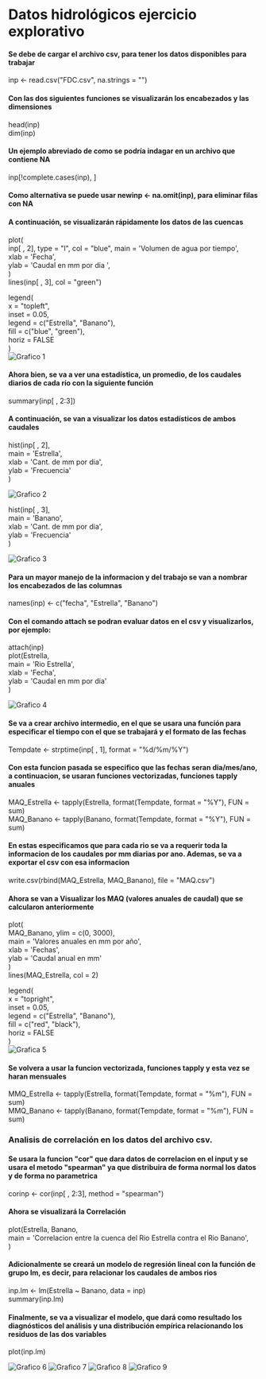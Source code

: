 # Datos hidrológicos ejercicio explorativo
#### Se debe de cargar el archivo csv, para tener los datos disponibles para trabajar

inp <- read.csv("FDC.csv", na.strings = "")

#### Con las dos siguientes funciones se visualizarán los encabezados y las dimensiones
head(inp)  
dim(inp)

#### Un ejemplo abreviado de como se podría indagar en un archivo que contiene NA
inp[!complete.cases(inp), ]

#### Como alternativa se puede usar newinp <- na.omit(inp), para eliminar filas con NA

#### A continuación, se visualizarán rápidamente los datos de las cuencas
plot(  
  inp[ , 2], type = "l", col = "blue", main = 'Volumen de agua por tiempo',  
  xlab = 'Fecha',  
  ylab = 'Caudal en mm por dia ',  
      )  
lines(inp[ , 3], col = "green")

legend(  
  x = "topleft",  
  inset = 0.05,  
  legend = c("Estrella", "Banano"),  
  fill = c("blue", "green"),  
  horiz = FALSE  
)  
![Grafico 1](https://user-images.githubusercontent.com/82826848/119301561-ea8c3f80-bc1f-11eb-9d18-ae17670132d1.png)

#### Ahora bien, se va a ver una estadística, un promedio, de los caudales diarios de cada río con la siguiente función
summary(inp[ , 2:3])

#### A continuación, se van a visualizar los datos estadísticos de ambos caudales
hist(inp[ , 2],  
     main = 'Estrella',  
     xlab = 'Cant. de mm por dia',  
     ylab = 'Frecuencia'  
     )  
     
![Grafico 2](https://user-images.githubusercontent.com/82826848/119301564-eb24d600-bc1f-11eb-9ddf-03d1e195f5ad.png)     
  
hist(inp[ , 3],  
     main = 'Banano',  
     xlab = 'Cant. de mm por dia',  
     ylab = 'Frecuencia'  
     )
     
![Grafico 3](https://user-images.githubusercontent.com/82826848/119301565-eb24d600-bc1f-11eb-9d98-e075887277ff.png)


#### Para un mayor manejo de la informacion y del trabajo se van a nombrar los encabezados de las columnas
names(inp) <- c("fecha", "Estrella", "Banano")

#### Con el comando attach se podran evaluar datos en el csv y visualizarlos, por ejemplo:
attach(inp)   
plot(Estrella,  
     main = 'Rio Estrella',  
     xlab = 'Fecha',  
     ylab = 'Caudal en mm por dia'  
     )
     
![Grafico 4](https://user-images.githubusercontent.com/82826848/119301566-eb24d600-bc1f-11eb-825f-1a515d520ea8.png)


#### Se va a crear archivo intermedio, en el que se usara una función para especificar el tiempo con el que se trabajará y el formato de las fechas
Tempdate <- strptime(inp[ , 1], format = "%d/%m/%Y")

#### Con esta funcion pasada se especifico que las fechas seran dia/mes/ano, a continuacion, se usaran funciones vectorizadas, funciones tapply anuales
MAQ_Estrella <- tapply(Estrella, format(Tempdate, format = "%Y"), FUN = sum)  
MAQ_Banano <- tapply(Banano, format(Tempdate, format = "%Y"), FUN = sum)

#### En estas especificamos que para cada rio se va a requerir toda la informacion de los caudales por mm diarias por ano. Ademas, se va a exportar el csv con esa informacion
write.csv(rbind(MAQ_Estrella, MAQ_Banano), file = "MAQ.csv")

#### Ahora se van a Visualizar los MAQ (valores anuales de caudal) que se calcularon anteriormente
plot(  
  MAQ_Banano, ylim = c(0, 3000),  
  main = 'Valores anuales en mm por año',  
  xlab = 'Fechas',  
  ylab = 'Caudal anual en mm'  
  )  
lines(MAQ_Estrella, col = 2)

legend(  
  x = "topright",  
  inset = 0.05,  
  legend = c("Estrella", "Banano"),  
  fill = c("red", "black"),  
  horiz = FALSE  
)  
![Grafica 5](https://user-images.githubusercontent.com/82826848/119301560-ea8c3f80-bc1f-11eb-8333-649d089b8157.png)

#### Se volvera a usar la funcion vectorizada, funciones tapply y esta vez se haran mensuales
MMQ_Estrella <- tapply(Estrella, format(Tempdate, format = "%m"), FUN = sum)    
MMQ_Banano <- tapply(Banano, format(Tempdate, format = "%m"), FUN = sum)



### Analisis de correlación en los datos del archivo csv.
#### Se usara la funcion "cor" que dara datos de correlacion en el input y se usara el metodo "spearman" ya que distribuira de forma normal los datos y de forma no parametrica
corinp <- cor(inp[ , 2:3], method = "spearman")

#### Ahora se visualizará la Correlación
plot(Estrella, Banano,  
     main = 'Correlacion entre la cuenca del Rio Estrella contra el Rio Banano',  
     )

#### Adicionalmente se creará un modelo de regresión lineal con la función de grupo lm, es decir, para relacionar los caudales de ambos rios
inp.lm <- lm(Estrella ~ Banano, data = inp)  
summary(inp.lm)

#### Finalmente, se va a visualizar el modelo, que dará como resultado los diagnósticos del análisis y una distribución empírica relacionando los residuos de las dos variables
plot(inp.lm)

![Grafico 6](https://user-images.githubusercontent.com/82826848/119301568-ebbd6c80-bc1f-11eb-9847-d26d80dc1403.png)
![Grafico 7](https://user-images.githubusercontent.com/82826848/119301569-ebbd6c80-bc1f-11eb-8638-6495094720ba.png)
![Grafico 8](https://user-images.githubusercontent.com/82826848/119301571-ebbd6c80-bc1f-11eb-9dd8-a907087a38d9.png)
![Grafico 9](https://user-images.githubusercontent.com/82826848/119301572-ec560300-bc1f-11eb-9ba7-a088ff83a602.png)
